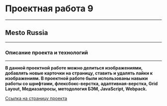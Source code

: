 # Проектная работа 9
------
## Mesto Russia
------
### Описание проекта и технологий
------
__В данной проектной работе можно делиться изображениями, добавлять новые карточки на страницу, ставить и удалять лайки к изображениям. В проектной работе  были использованы навыки работы со шрифтами, флексбокс-верстка, адаптивная-верстка, Grid Layout, Медиазапросы,  методология БЭМ, JavaScript, Webpack.__

[Ссылка на страницу проекта](https://alexeysssss.github.io/mesto/ "Mesto Russia")